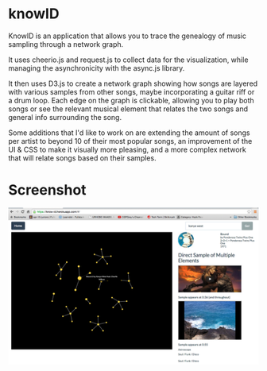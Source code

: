 # knowID
KnowID is an application that allows you to trace the genealogy of music sampling through a network graph.

It uses cheerio.js and request.js to collect data for the visualization, while managing the asynchronicity with the async.js library.  

It then uses D3.js to create a network graph showing how songs are layered with various samples from other songs, maybe incorporating a guitar riff or a drum loop. Each edge on the graph is clickable, allowing you to play both songs or see the relevant musical element that relates the two songs and general info surrounding the song. 

Some additions that I'd like to work on are extending the amount of songs per artist to beyond 10 of their most popular songs, an improvement of the UI & CSS to make it visually more pleasing, and a more complex network that will relate songs based on their samples. 

# Screenshot
![Alt text](https://github.com/jomonavi/knowID/blob/master/public/images/%20screenshot.png)


